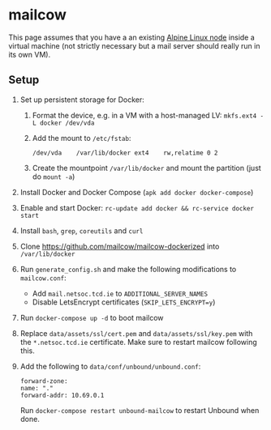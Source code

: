 # mailcow

This page assumes that you have a an existing [Alpine Linux node](../node/) inside a virtual machine (not strictly
necessary but a mail server should really run in its own VM).

## Setup

1. Set up persistent storage for Docker:
    1. Format the device, e.g. in a VM with a host-managed LV: `mkfs.ext4 -L docker /dev/vda`
    2. Add the mount to `/etc/fstab`:

        ```
        /dev/vda	/var/lib/docker	ext4	rw,relatime 0 2
        ```

    3. Create the mountpoint `/var/lib/docker` and mount the partition (just do `mount -a`)

2. Install Docker and Docker Compose (`apk add docker docker-compose`)
3. Enable and start Docker: `rc-update add docker && rc-service docker start`
4. Install `bash`, `grep`, `coreutils` and `curl`
5. Clone https://github.com/mailcow/mailcow-dockerized into `/var/lib/docker`
6. Run `generate_config.sh` and make the following modifications to `mailcow.conf`:

    - Add `mail.netsoc.tcd.ie` to `ADDITIONAL_SERVER_NAMES`
    - Disable LetsEncrypt certificates (`SKIP_LETS_ENCRYPT=y`)

7. Run `docker-compose up -d` to boot mailcow
8. Replace `data/assets/ssl/cert.pem` and `data/assets/ssl/key.pem` with the `*.netsoc.tcd.ie` certificate. Make sure to
   restart mailcow following this.
9. Add the following to `data/conf/unbound/unbound.conf`:

    ```
    forward-zone:
    name: "."
    forward-addr: 10.69.0.1
    ```

    Run `docker-compose restart unbound-mailcow` to restart Unbound when done.
